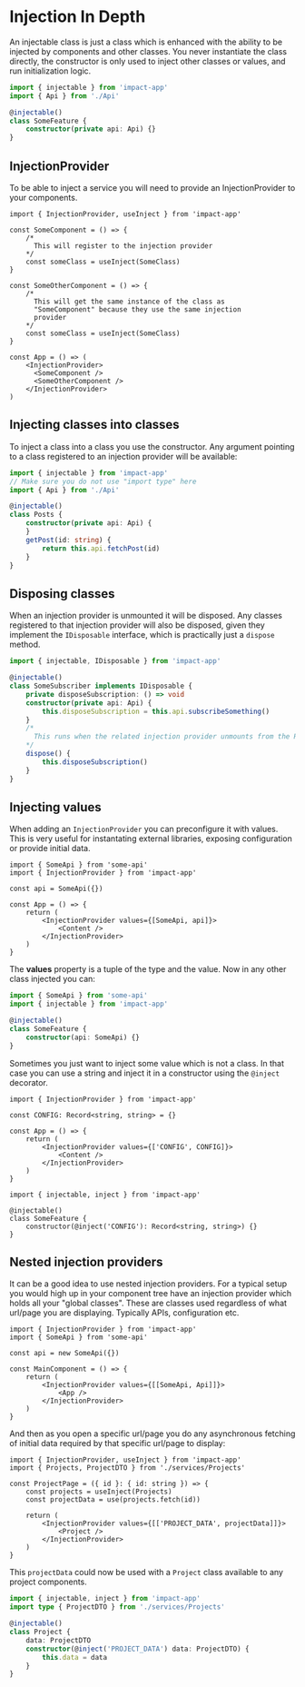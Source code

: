 # Injection In Depth

An injectable class is just a class which is enhanced with the ability to be injected by components and other classes. You never instantiate the class directly, the constructor is only used to inject other classes or values, and run initialization logic.

```ts
import { injectable } from 'impact-app'
import { Api } from './Api'

@injectable()
class SomeFeature {
    constructor(private api: Api) {}
}
```

## InjectionProvider

To be able to inject a service you will need to provide an InjectionProvider to your components.

```tsx
import { InjectionProvider, useInject } from 'impact-app'

const SomeComponent = () => {
    /* 
      This will register to the injection provider
    */
    const someClass = useInject(SomeClass)
}

const SomeOtherComponent = () => {
    /* 
      This will get the same instance of the class as
      "SomeComponent" because they use the same injection
      provider
    */
    const someClass = useInject(SomeClass)
}

const App = () => (
    <InjectionProvider>
      <SomeComponent />
      <SomeOtherComponent />
    </InjectionProvider>
)
```


## Injecting classes into classes

To inject a class into a class you use the constructor. Any argument pointing to a class registered to an injection provider will be available:

```ts
import { injectable } from 'impact-app'
// Make sure you do not use "import type" here
import { Api } from './Api'

@injectable()
class Posts {
    constructor(private api: Api) {
    }
    getPost(id: string) {
        return this.api.fetchPost(id)
    }
}
```

## Disposing classes

When an injection provider is unmounted it will be disposed. Any classes registered to that injection provider will also be disposed, given they implement the `IDisposable` interface, which is practically just a `dispose` method.

```ts
import { injectable, IDisposable } from 'impact-app'

@injectable()
class SomeSubscriber implements IDisposable {
    private disposeSubscription: () => void
    constructor(private api: Api) {
        this.disposeSubscription = this.api.subscribeSomething()
    }
    /*
      This runs when the related injection provider unmounts from the React component tree
    */
    dispose() {
        this.disposeSubscription()
    }
}
```

## Injecting values

When adding an `InjectionProvider` you can preconfigure it with values. This is very useful for instantating external libraries, exposing configuration or provide initial data.

```tsx
import { SomeApi } from 'some-api'
import { InjectionProvider } from 'impact-app'

const api = SomeApi({})

const App = () => {
    return (
        <InjectionProvider values={[SomeApi, api]}>
            <Content />
        </InjectionProvider>
    )
}
```

The **values** property is a tuple of the type and the value. Now in any other class injected you can:

```ts
import { SomeApi } from 'some-api'
import { injectable } from 'impact-app'

@injectable()
class SomeFeature {
    constructor(api: SomeApi) {}
}
```

Sometimes you just want to inject some value which is not a class. In that case you can use a string and inject it in a constructor using the `@inject` decorator. 

```tsx
import { InjectionProvider } from 'impact-app'

const CONFIG: Record<string, string> = {}

const App = () => {
    return (
        <InjectionProvider values={['CONFIG', CONFIG]}>
            <Content />
        </InjectionProvider>
    )
}
```

```tsx
import { injectable, inject } from 'impact-app'

@injectable()
class SomeFeature {
    constructor(@inject('CONFIG'): Record<string, string>) {}
}
```

## Nested injection providers

It can be a good idea to use nested injection providers. For a typical setup you would high up in your component tree have an injection provider which holds all your "global classes". These are classes used regardless of what url/page you are displaying. Typically APIs, configuration etc.

```tsx
import { InjectionProvider } from 'impact-app'
import { SomeApi } from 'some-api'

const api = new SomeApi({})

const MainComponent = () => {
    return (
        <InjectionProvider values={[[SomeApi, Api]]}>
            <App />
        </InjectionProvider>
    )
}
```

And then as you open a specific url/page you do any asynchronous fetching of initial data required by that specific url/page to display:

```tsx
import { InjectionProvider, useInject } from 'impact-app'
import { Projects, ProjectDTO } from './services/Projects'

const ProjectPage = ({ id }: { id: string }) => {
    const projects = useInject(Projects)
    const projectData = use(projects.fetch(id))
    
    return (
        <InjectionProvider values={[['PROJECT_DATA', projectData]]}>
            <Project />
        </InjectionProvider>
    )
}
```

This `projectData` could now be used with a `Project` class available to any project components.

```ts
import { injectable, inject } from 'impact-app'
import type { ProjectDTO } from './services/Projects'

@injectable()
class Project {
    data: ProjectDTO
    constructor(@inject('PROJECT_DATA') data: ProjectDTO) {
        this.data = data
    }
}
```
